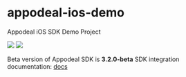 # appodeal-ios-demo
Appodeal iOS SDK Demo Project

[![](https://img.shields.io/badge/docs-Swift-green.svg)](https://docs.appodeal.com/ios/get-started)
[![](https://img.shields.io/badge/docs-ObjectiveC-green.svg)](https://docs.appodeal.com/ios/get-started)

Beta version of Appodeal SDK is **3.2.0-beta** 
SDK integration documentation: [docs](https://docs.appodeal.com/ios/get-started)



